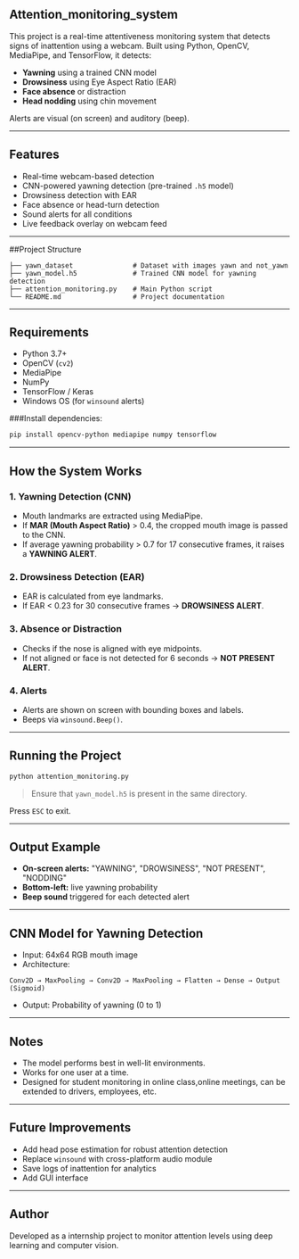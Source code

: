 ## Attention_monitoring_system
This project is a real-time attentiveness monitoring system that detects signs of inattention using a webcam. Built using Python, OpenCV, MediaPipe, and TensorFlow, it detects:

- **Yawning** using a trained CNN model
- **Drowsiness** using Eye Aspect Ratio (EAR)
- **Face absence** or distraction
- **Head nodding** using chin movement

Alerts are visual (on screen) and auditory (beep).

---

## Features
- Real-time webcam-based detection
- CNN-powered yawning detection (pre-trained `.h5` model)
- Drowsiness detection with EAR
- Face absence or head-turn detection
- Sound alerts for all conditions
- Live feedback overlay on webcam feed

---

##Project Structure
```
├── yawn_dataset               # Dataset with images yawn and not_yawn
├── yawn_model.h5              # Trained CNN model for yawning detection
├── attention_monitoring.py    # Main Python script
└── README.md                  # Project documentation
```

---

## Requirements
- Python 3.7+
- OpenCV (`cv2`)
- MediaPipe
- NumPy
- TensorFlow / Keras
- Windows OS (for `winsound` alerts)

###Install dependencies:
```bash
pip install opencv-python mediapipe numpy tensorflow
```

---

## How the System Works

### 1. Yawning Detection (CNN)
- Mouth landmarks are extracted using MediaPipe.
- If **MAR (Mouth Aspect Ratio)** > 0.4, the cropped mouth image is passed to the CNN.
- If average yawning probability > 0.7 for 17 consecutive frames, it raises a **YAWNING ALERT**.

### 2. Drowsiness Detection (EAR)
- EAR is calculated from eye landmarks.
- If EAR < 0.23 for 30 consecutive frames → **DROWSINESS ALERT**.

### 3. Absence or Distraction
- Checks if the nose is aligned with eye midpoints.
- If not aligned or face is not detected for 6 seconds → **NOT PRESENT ALERT**.


### 4. Alerts
- Alerts are shown on screen with bounding boxes and labels.
- Beeps via `winsound.Beep()`.

---

## Running the Project
```bash
python attention_monitoring.py
```
> Ensure that `yawn_model.h5` is present in the same directory.

Press `ESC` to exit.

---

## Output Example
- **On-screen alerts:** "YAWNING", "DROWSINESS", "NOT PRESENT", "NODDING"
- **Bottom-left:** live yawning probability
- **Beep sound** triggered for each detected alert

---

## CNN Model for Yawning Detection
- Input: 64x64 RGB mouth image
- Architecture:
```text
Conv2D → MaxPooling → Conv2D → MaxPooling → Flatten → Dense → Output (Sigmoid)
```
- Output: Probability of yawning (0 to 1)

---

##  Notes
- The model performs best in well-lit environments.
- Works for one user at a time.
- Designed for student monitoring in online class,online meetings, can be extended to drivers, employees, etc.

---

##  Future Improvements
- Add head pose estimation for robust attention detection
- Replace `winsound` with cross-platform audio module
- Save logs of inattention for analytics
- Add GUI interface

---

## Author
Developed as a internship project to monitor attention levels using deep learning and computer vision.


